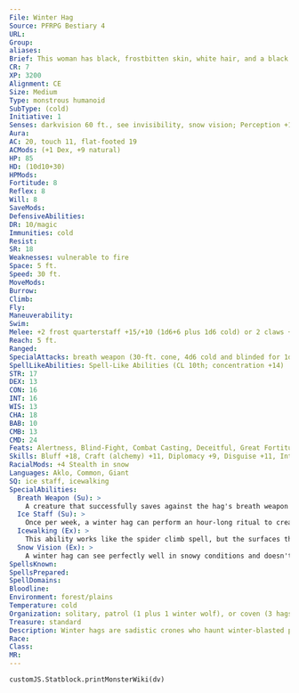 ```yaml
---
File: Winter Hag
Source: PFRPG Bestiary 4
URL: 
Group: 
aliases: 
Brief: This woman has black, frostbitten skin, white hair, and a black ice staff decorated with bones and gems.
CR: 7
XP: 3200
Alignment: CE
Size: Medium
Type: monstrous humanoid
SubType: (cold)
Initiative: 1
Senses: darkvision 60 ft., see invisibility, snow vision; Perception +18
Aura: 
AC: 20, touch 11, flat-footed 19
ACMods: (+1 Dex, +9 natural)
HP: 85
HD: (10d10+30)
HPMods: 
Fortitude: 8
Reflex: 8
Will: 8
SaveMods: 
DefensiveAbilities: 
DR: 10/magic
Immunities: cold
Resist: 
SR: 18
Weaknesses: vulnerable to fire
Space: 5 ft.
Speed: 30 ft.
MoveMods: 
Burrow: 
Climb: 
Fly: 
Maneuverability: 
Swim: 
Melee: +2 frost quarterstaff +15/+10 (1d6+6 plus 1d6 cold) or 2 claws +13 (1d4+3)
Reach: 5 ft.
Ranged: 
SpecialAttacks: breath weapon (30-ft. cone, 4d6 cold and blinded for 1d6 rounds, Reflex DC 18 partial, usable every 1d4 round)
SpellLikeAbilities: Spell-Like Abilities (CL 10th; concentration +14)  Constant-pass without trace, see invisibility   At Will-chill metal (DC 16), detect magic, fog cloud, frostbiteUM, whispering wind   3/day-alter self, charm monster (DC 18), invisibility (self only), major image (DC 17)   1/day-cone of cold (DC 19; see ice staff), control weather (windy or cold weather only), wall of ice (DC 18), waves of fatigue
STR: 17
DEX: 13
CON: 16
INT: 16
WIS: 13
CHA: 18
BAB: 10
CMB: 13
CMD: 24
Feats: Alertness, Blind-Fight, Combat Casting, Deceitful, Great Fortitude
Skills: Bluff +18, Craft (alchemy) +11, Diplomacy +9, Disguise +11, Intimidate +17, Knowledge (arcana) +8, Perception +18, Ride +9, Sense Motive +8, Spellcraft +8, Stealth +9 (+13 in snow)
RacialMods: +4 Stealth in snow
Languages: Aklo, Common, Giant
SQ: ice staff, icewalking
SpecialAbilities:
  Breath Weapon (Su): >
    A creature that successfully saves against the hag's breath weapon takes half damage and is not blinded.
  Ice Staff (Su): >
    Once per week, a winter hag can perform an hour-long ritual to create a staff made of black ice that is as hard as steel and functions as a +2 frost quarterstaff. A winter hag holding her ice staff can use cone of cold once per day as a spell-like ability. The staff melts after 1 week.
  Icewalking (Ex): >
    This ability works like the spider climb spell, but the surfaces the hag climbs must be icy. The hag can move across icy surfaces without penalty and doesn't need to make Acrobatics checks to run or charge on ice.
  Snow Vision (Ex): >
    A winter hag can see perfectly well in snowy conditions and doesn't take any penalties on Perception checks while in snow.
SpellsKnown: 
SpellsPrepared: 
SpellDomains: 
Bloodline: 
Environment: forest/plains
Temperature: cold
Organization: solitary, patrol (1 plus 1 winter wolf), or coven (3 hags of any type)
Treasure: standard
Description: Winter hags are sadistic crones who haunt winter-blasted plains and rime-covered forests. They're exceptionally arrogant, and often use their magic to subjugate entire tribes of evil humanoids so they can rule over them as queens. These arrangements rarely last more than a few seasons, because no creature is truly safe from a winter hag's irrepressible appetite for warm, raw flesh. An ambitious winter hag might extort a village by causing constant snowfall until they give her children to eat or adults to become her slaves. A typical winter hag stands between 5 and 6 feet tall and weighs 100 pounds. When a winter hag joins a coven, the coven adds sculpt simulacrum and simulacrum to its spell-like abilities, and any member within 1 mile of the winter hag gains icewalking and snow vision.
Race: 
Class: 
MR: 
---
```

```dataviewjs
customJS.Statblock.printMonsterWiki(dv)
```
